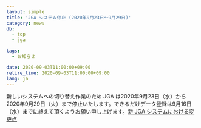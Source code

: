 ```yaml
---
layout: simple
title: 'JGA システム停止 (2020年9月23日～9月29日)'
category: news
db:
  - top
  - jga

tags:
  - お知らせ

date: 2020-09-03T11:00:00+09:00
retire_time: 2020-09-03T11:00:00+09:00
lang: ja
---
```


<p>新しいシステムへの切り替え作業のため JGA は2020年9月23日（水）から2020年9月29日（火）まで停止いたします。できるだけデータ登録は9月16日（水）までに終えて頂くようお願い申し上げます。<a href="/jga/update-202009.html">新 JGA システムにおける変更点</a></p>
